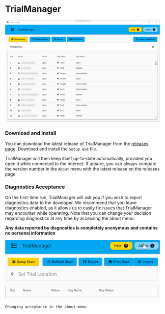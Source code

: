 # TrialManager

![Image of draw creation page](img/demo_drawview.png)

### Download and Install

You can download the latest release of TrialManager from the [releases page](https://github.com/carlst99/TrialManager/releases/latest/). Download and install the `Setup.exe` file.

TrialManager will then keep itself up-to-date automatically, provided you open it while connected to the internet. 
If unsure, you can always compare the version number in the `About` menu with the latest release on the releases page

### Diagnostics Acceptance

On the first-time run, TrialManager will ask you if you wish to report diagnostics data to the developer.
We recommend that you leave diagnostics enabled, as it allows us to easily fix issues that TrialManager may encounter while operating.
Note that you can change your decision regarding diagnostics at any time by accessing the about menu.

**Any data reported by diagnostics is completely anonymous and contains no personal information**

![Changing diagnostics acceptance in about menu](img/disable-diagnostics.gif)

`Changing acceptance in the about menu`